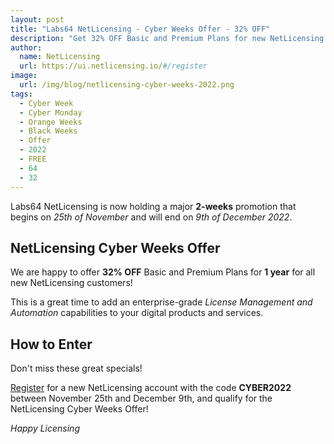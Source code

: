 ```yaml
---
layout: post
title: "Labs64 NetLicensing - Cyber Weeks Offer - 32% OFF"
description: "Get 32% OFF Basic and Premium Plans for new NetLicensing vendors!"
author:
  name: NetLicensing
  url: https://ui.netlicensing.io/#/register
image:
  url: /img/blog/netlicensing-cyber-weeks-2022.png
tags:
  - Cyber Week
  - Cyber Monday
  - Orange Weeks
  - Black Weeks
  - Offer
  - 2022
  - FREE
  - 64
  - 32
---
```


Labs64 NetLicensing is now holding a major **2-weeks** promotion that begins on *25th of November* and will end on *9th of December 2022*.

## NetLicensing Cyber Weeks Offer

We are happy to offer **32% OFF** Basic and Premium Plans for **1 year** for all new NetLicensing customers!

This is a great time to add an enterprise-grade *License Management and Automation* capabilities to your digital products and services.

## How to Enter

Don't miss these great specials!

[Register](https://ui.netlicensing.io/#/register) for a new NetLicensing account with the code **CYBER2022** between November 25th and December 9th, and qualify for the NetLicensing Cyber Weeks Offer!

*Happy Licensing*
